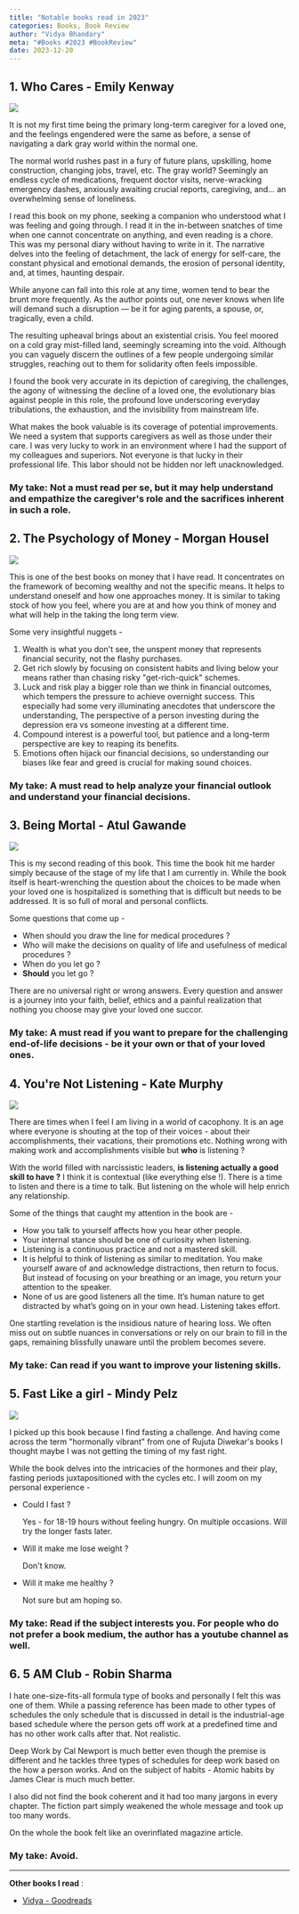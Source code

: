 ```yaml
---
title: "Notable books read in 2023"
categories: Books, Book Review
author: "Vidya Bhandary"
meta: "#Books #2023 #BookReview"
date: 2023-12-20
---
```


## 1. Who Cares - Emily Kenway

![](https://raw.githubusercontent.com/vidyabhandary/blog/master/images/Books2023/WhoCares.jpg)

It is not my first time being the primary long-term caregiver for a loved one, and the feelings engendered were the same as before, a sense of navigating a dark gray world within the normal one.

The normal world rushes past in a fury of future plans, upskilling, home construction, changing jobs, travel, etc. The gray world? Seemingly an endless cycle of medications, frequent doctor visits, nerve-wracking emergency dashes, anxiously awaiting crucial reports, caregiving, and... an overwhelming sense of loneliness.

I read this book on my phone, seeking a companion who understood what I was feeling and going through. I read it in the in-between snatches of time when one cannot concentrate on anything, and even reading is a chore. This was my personal diary without having to write in it. The narrative delves into the feeling of detachment, the lack of energy for self-care, the constant physical and emotional demands, the erosion of personal identity, and, at times, haunting despair.

While anyone can fall into this role at any time, women tend to bear the brunt more frequently. As the author points out, one never knows when life will demand such a disruption — be it for aging parents, a spouse, or, tragically, even a child.

The resulting upheaval brings about an existential crisis. You feel moored on a cold gray mist-filled land, seemingly screaming into the void. Although you can vaguely discern the outlines of a few people undergoing similar struggles, reaching out to them for solidarity often feels impossible.

I found the book very accurate in its depiction of caregiving, the challenges, the agony of witnessing the decline of a loved one, the evolutionary bias against people in this role, the profound love underscoring everyday tribulations, the exhaustion, and the invisibility from mainstream life.

What makes the book valuable is its coverage of potential improvements. We need a system that supports caregivers as well as those under their care. I was very lucky to work in an environment where I had the support of my colleagues and superiors. Not everyone is that lucky in their professional life. This labor should not be hidden nor left unacknowledged.

### My take: Not a must read per se, but it may help understand and empathize the caregiver's role and the sacrifices inherent in such a role.

## 2. The Psychology of Money - Morgan Housel

![](https://raw.githubusercontent.com/vidyabhandary/blog/master/images/Books2023/PsychologyOfMoney.jpg)

This is one of the best books on money that I have read. It concentrates on the framework of becoming wealthy and not the specific means. It helps to understand oneself and how one approaches money. It is similar to taking stock of how you feel, where you are at and how you think of money and what will help in the taking the long term view.

Some very insightful nuggets -

1. Wealth is what you don't see, the unspent money that represents financial security, not the flashy purchases.
2. Get rich slowly by focusing on consistent habits and living below your means rather than chasing risky "get-rich-quick" schemes.
3. Luck and risk play a bigger role than we think in financial outcomes, which tempers the pressure to achieve overnight success.
   This especially had some very illuminating anecdotes that underscore the understanding, The perspective of a person investing during the depression era vs someone investing at a different time.
4. Compound interest is a powerful tool, but patience and a long-term perspective are key to reaping its benefits.
5. Emotions often hijack our financial decisions, so understanding our biases like fear and greed is crucial for making sound choices.

### My take: A must read to help analyze your financial outlook and understand your financial decisions.

## 3. Being Mortal - Atul Gawande

![](https://raw.githubusercontent.com/vidyabhandary/blog/master/images/Books2023/BeingMortal.jpg)

This is my second reading of this book. This time the book hit me harder simply because of the stage of my life that I am currently in. While the book itself is heart-wrenching the question about the choices to be made when your loved one is hospitalized is something that is difficult but needs to be addressed. It is so full of moral and personal conflicts.

Some questions that come up -

- When should you draw the line for medical procedures ?
- Who will make the decisions on quality of life and usefulness of medical procedures ?
- When do you let go ?
- **Should** you let go ?

There are no universal right or wrong answers. Every question and answer is a journey into your faith, belief, ethics and a painful realization that nothing you choose may give your loved one succor.

### My take: A must read if you want to prepare for the challenging end-of-life decisions - be it your own or that of your loved ones.

## 4. You're Not Listening - Kate Murphy

![](https://raw.githubusercontent.com/vidyabhandary/blog/master/images/Books2023/YouAreNotListeningjpg.jpg)

There are times when I feel I am living in a world of cacophony. It is an age where everyone is shouting at the top of their voices - about their accomplishments, their vacations, their promotions etc. Nothing wrong with making work and accomplishments visible but **who** is listening ?

With the world filled with narcissistic leaders, **is listening actually a good skill to have ?** I think it is contextual (like everything else !). There is a time to listen and there is a time to talk. But listening on the whole will help enrich any relationship.

Some of the things that caught my attention in the book are -

- How you talk to yourself affects how you hear other people.
- Your internal stance should be one of curiosity when listening.
- Listening is a continuous practice and not a mastered skill.
- It is helpful to think of listening as similar to meditation. You make yourself aware of and acknowledge distractions, then return to focus. But instead of focusing on your breathing or an image, you return your attention to the speaker.
- None of us are good listeners all the time. It’s human nature to get distracted by what’s going on in your own head. Listening takes effort.

One startling revelation is the insidious nature of hearing loss. We often miss out on subtle nuances in conversations or rely on our brain to fill in the gaps, remaining blissfully unaware until the problem becomes severe.

### My take: Can read if you want to improve your listening skills.

## 5. Fast Like a girl - Mindy Pelz

![](https://raw.githubusercontent.com/vidyabhandary/blog/master/images/Books2023/FastLikeAGirl.jpg)

I picked up this book because I find fasting a challenge. And having come across the term "hormonally vibrant" from one of Rujuta Diwekar's books I thought maybe I was not getting the timing of my fast right.

While the book delves into the intricacies of the hormones and their play, fasting periods juxtapositioned with the cycles etc. I will zoom on my personal experience -

- Could I fast ?

  Yes - for 18-19 hours without feeling hungry. On multiple occasions. Will try the longer fasts later.

- Will it make me lose weight ?

  Don't know.

- Will it make me healthy ?

  Not sure but am hoping so.

### My take: Read if the subject interests you. For people who do not prefer a book medium, the author has a youtube channel as well.

## 6. 5 AM Club - Robin Sharma

I hate one-size-fits-all formula type of books and personally I felt this was one of them. While a passing reference has been made to other types of schedules the only schedule that is discussed in detail is the industrial-age based schedule where the person gets off work at a predefined time and has no other work calls after that. Not realistic.

Deep Work by Cal Newport is much better even though the premise is different and he tackles three types of schedules for deep work based on the how a person works. And on the subject of habits - Atomic habits by James Clear is much much better.

I also did not find the book coherent and it had too many jargons in every chapter. The fiction part simply weakened the whole message and took up too many words.

On the whole the book felt like an overinflated magazine article.

### My take: Avoid.

---

**Other books I read** :

- [Vidya - Goodreads](https://www.goodreads.com/user/show/63883501-vidya)
